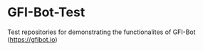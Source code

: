 # GFI-Bot-Test
Test repositories for demonstrating the functionalites of GFI-Bot (https://gfibot.io)
